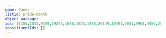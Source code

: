 ```yaml
---
name: Queer
listId: pride-month
object_package:
ids: [1355,1553,9359,19246,1686,1825,1958,20149,10491,4051,9901,4483,28061,28532,28909,29050,30072,29677,29680,29683,29685,61865,61866,67499,81074,103213,107216,111112,107241,111576,113154,117301,117417,116121,116528,118744,118747,120262,123310,123312,123313,123314,125779,127134,127084,127082,125990,127246,128239,127704,128355,128352,128327,128354,128348,128356,128349,128316,128317,130137,129464,136188,132586,132598,132603,136095,137828,137498,137499,137500,137501,137513,137514,129156,129160,139946,142367,140721,142455,142456,142457,142458,142994,125986,125987,125988,125989,67471,59904,7519,42220,9185,48483,59665,48491,7549,7555,67473,56990,56993,9203,67652,58931,58950,58951,58953,58946,7707,7825,7826,43166,7827,43194,68672,7834]
constituentIds: []
---
```




